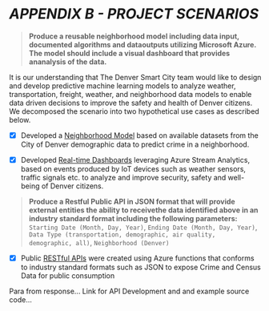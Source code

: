 #  ***APPENDIX B - PROJECT SCENARIOS***

> **Produce a reusable neighborhood model including data input, documented algorithms and dataoutputs utilizing Microsoft Azure. The model should include a visual dashboard that provides ananalysis of the data.**

It is our understanding that The Denver Smart City team would like to design and develop predictive machine learning models to analyze weather, transportation, freight, weather, and neighborhood data models to enable data driven decisions to improve the safety and health of Denver citizens. We decomposed the scenario into two hypothetical use cases as described below.

 - [X] Developed a [Neighborhood Model](https://github.com/smartcitypoc/smartcitypoc/tree/master/Neighborhood-Model) based on available datasets from the City of Denver demographic data to predict crime in a neighborhood.
 - [X] Developed [Real-time Dashboards](https://github.com/smartcitypoc/smartcitypoc/tree/master/Realtime-Analytics) leveraging Azure Stream Analytics, based on events produced by IoT devices such as weather sensors, traffic signals etc. to analyze and improve security, safety and well-being of Denver citizens.


> **Produce a Restful Public API in JSON format that will provide external entities the ability to receivethe data identified above in an industry standard format including the following parameters:**
 `Starting Date (Month, Day, Year)`, `Ending Date (Month, Day, Year)`, `Data Type (transportation, demographic, air quality, demographic, all)`, `Neighborhood (Denver)`

- [X] Public [RESTful APIs]() were created using Azure functions that conforms to industry standard formats such as JSON to expose Crime and Census Data for public consumption

Para from response...
Link for API Development and and example source code...




